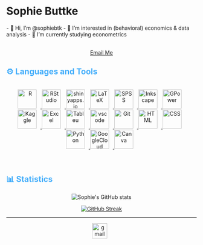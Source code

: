 <!-- Begin First Section: About Me-->
<h1> Sophie Buttke</h1>
<!-- Add a Gif-->

<p align: "center">
 - 👋 Hi, I’m @sophiebtk
- 👀 I’m interested in (behavioral) economics & data analysis
- 🌱 I’m currently studying econometrics
 
<br>
<br>
<div align="center">


[Email Me](mailto:sophie.buttke@gmail.com)
</div>
</p>

<!-- End First Section-->


<!-- Languages and Tools -->

<h2 style="color: #44AEFB">⚙️ Languages and Tools</h2>
<br>   
<!-- Icons Resources -->
<!-- https://devicon.dev/ -->
<!-- https://cdn.jsdelivr.net/npm/simple-icons@v3/icons/ -->
<div align="center">

  <a href="https://www.r-project.org/" target="_blank" rel="noreferrer">
      <img  alt="R" height="50px" style="padding-right:10px;" src="https://www.r-project.org/logo/Rlogo.svg"/>
  </a>
  <a href="https://posit.co/#" target="_blank" rel="noreferrer">
      <img  alt="RStudio" height="50px" style="padding-right:10px;" src="https://cdn.jsdelivr.net/npm/simple-icons@3.13.0/icons/rstudio.svg"/>
  </a>  
  <a href="https://www.shinyapps.io/?_ga=2.244344961.50425995.1661107892-1778775437.1649874474" target="_blank" rel="noreferrer">
      <img  alt="shinyapps.io" height="50px" style="padding-right:10px;" src="https://posit.co/wp-content/uploads/2022/10/Posit-logo-h-full-color-RGB-TM.svg"/>
  </a>
  <a href="https://www.latex-project.org/" target="_blank" rel="noreferrer">
      <img  alt="LaTeX" height="50px" style="padding-right:10px;" src="https://cdn.jsdelivr.net/gh/devicons/devicon/icons/latex/latex-original.svg"/>
  </a>
  <a href="https://www.ibm.com/spss" target="_blank" rel="noreferrer">
      <img  alt="SPSS" height="50px" style="padding-right:10px;" src="https://logodix.com/logo/1598584.png"/>
  </a>
  <a href="https://inkscape.org/" target="_blank" rel="noreferrer">
      <img  alt="Inkscape" height="50px" style="padding-right:10px;" src="https://inkscape.org/gallery/item/10251/inkscape.svg"/>
  </a>
  <a href="https://www.psychologie.hhu.de/arbeitsgruppen/allgemeine-psychologie-und-arbeitspsychologie/gpower" target="_blank" rel="noreferrer">
      <img  alt="GPower" height="50px" style="padding-right:10px;" src="https://www.psychologie.hhu.de/fileadmin/_processed_/f/d/csm_GPowerIcon_b6bfb17f0c.png"/>
  </a>
  <a href="https://www.kaggle.com/sophiebuttke" target="_blank" rel="noreferrer">
      <img  alt="Kaggle" height="50px" style="padding-right:10px;" src="https://storage.googleapis.com/kaggle-competitions/kaggle/3136/media/kaggle-transparent.svg"/>
  </a>
  <a href="https://www.microsoft.com/en-us/microsoft-365/excel" target="_blank" rel="noreferrer">
      <img  alt="Excel" height="50px" style="padding-right:10px;" src="https://cdn.icon-icons.com/icons2/2397/PNG/512/microsoft_office_excel_logo_icon_145720.png"/>
  </a>
  <a href="https://www.tableau.com/" target="_blank" rel="noreferrer">
      <img  alt="Tableu" height="50px" style="padding-right:10px;" src="https://www.tableau.com/sites/default/files/2022-04/TableauLogo_RGB.png"/>
  </a>
  <a href="https://code.visualstudio.com/" target="_blank" rel="noreferrer">
      <img  alt="vscode" height="50px" style="padding-right:10px;"src="https://cdn.jsdelivr.net/gh/devicons/devicon/icons/vscode/vscode-original.svg"/>
  </a>
  <a href="https://git-scm.com/" target="_blank" rel="noreferrer">
      <img  alt="Git" height="50px" style="padding-right:10px;" src="https://cdn.jsdelivr.net/gh/devicons/devicon/icons/git/git-original.svg"/>
  </a>
  <a href="https://developer.mozilla.org/en-US/docs/Web/HTML" target="_blank" rel="noreferrer">
      <img  alt="HTML" height="50px" style="padding-right:10px;" src="https://cdn.jsdelivr.net/gh/devicons/devicon/icons/html5/html5-original.svg"/>
  </a>
  <a href="https://developer.mozilla.org/en-US/docs/Web/CSS" target="_blank" rel="noreferrer">
      <img  alt="CSS" height="50px" style="padding-right:10px;" src="https://cdn.jsdelivr.net/gh/devicons/devicon/icons/css3/css3-original.svg"/>
  </a> 
  <a href="https://www.python.org/" target="_blank" rel="noreferrer">
      <img  alt="Python" height="50px" style="padding-right:10px;" src="https://cdn.jsdelivr.net/gh/devicons/devicon/icons/python/python-original.svg"/>
  </a>
  <a href="https://cloud.google.com/" target="_blank" rel="noreferrer">
      <img  alt="GoogleCloud" height="50px" style="padding-right:10px;" src="https://cdn.jsdelivr.net/gh/devicons/devicon/icons/googlecloud/googlecloud-original.svg"/> 
  </a>
  <a href="https://www.canva.com/" target="_blank" rel="noreferrer">
      <img  alt="Canva" height="50px" style="padding-right:10px;" src="https://cdn.jsdelivr.net/gh/devicons/devicon/icons/canva/canva-original.svg"/> 
  </a>
</div>
<br>
<br>


<!-- Statistics -->

<h2 style="color: #44AEFB">📊 Statistics</h2>

<!--![stats_banner]() -->

<!-- Begin Stats Cards -->
<!-- Resources:  -->
<!-- Github & Languages Stats: https://github.com/sophiebtk/github-readme-stats --> 
<!-- Streak Stats: https://github.com/denvercoder1/github-readme-streak-stats -->
<!-- Change the value after ?username= to your GitHub username. -->
<div class="stats" align="center">

![Sophie's GitHub stats](https://github-readme-stats.vercel.app/api?username=sophiebtk&show_icons=true&theme=radical)

[![GitHub Streak](https://streak-stats.demolab.com?user=sophiebtk&theme=radical&mode=weekly)](https://git.io/streak-stats)

<!-- [![Most Used Languages](https://github-readme-stats.vercel.app/api/top-langs/?username=sophiebtk&theme=radical)](https://github.com/sophiebtk/github-readme-stats)
</div> -->
<!--  End Stats Cards -->

---
<!-- Begin Footer -->
<!-- Icons Resources -->
<!-- https://devicon.dev/ -->
<div class="footer" align="center" style="margin:15px;">
    <a href="mailto:sophie.buttke@gmail.com" target="_blank">
        <img style="margin:0 10px 10px 0;" src="https://user-images.githubusercontent.com/78341798/194531383-ddb2b774-5bb9-491c-b601-4a4a7d9792fb.svg" alt="gmail" width="40px"/>
    </a>
</div>
<!-- End Footer -->


<!---
sophiebtk/sophiebtk is a ✨ special ✨ repository because its `README.md` (this file) appears on your GitHub profile.
You can click the Preview link to take a look at your changes.
--->
